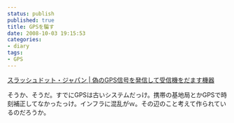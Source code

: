 ```yaml
---
status: publish
published: true
title: GPSを騙す
date: 2008-10-03 19:15:53
categories:
- diary
tags:
- GPS
---
```

<a href="http://slashdot.jp/articles/08/10/03/0833218.shtml">スラッシュドット・ジャパン | 偽のGPS信号を発信して受信機をだます機器</a>

そうか、そうだ。すでにGPSは古いシステムだっけ。携帯の基地局とかGPSで時刻補正してなかったっけ。インフラに混乱がｗ。その辺のこと考えて作られているのだろうか。
